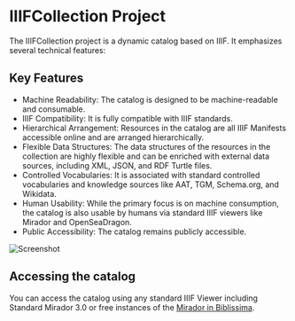 # IIIFCollection Project  

The IIIFCollection project is a dynamic catalog based on IIIF. It emphasizes several technical features:  

## Key Features  

- Machine Readability: The catalog is designed to be machine-readable and consumable.  
- IIIF Compatibility: It is fully compatible with IIIF standards.  
- Hierarchical Arrangement: Resources in the catalog are all IIIF Manifests accessible online and are arranged hierarchically.  
- Flexible Data Structures: The data structures of the resources in the collection are highly flexible and can be enriched with external data sources, including XML, JSON, and RDF Turtle files.  
- Controlled Vocabularies: It is associated with standard controlled vocabularies and knowledge sources like AAT, TGM, Schema.org, and Wikidata.  
- Human Usability: While the primary focus is on machine consumption, the catalog is also usable by humans via standard IIIF viewers like Mirador and OpenSeaDragon.  
- Public Accessibility: The catalog remains publicly accessible.  

![Screenshot](https://pbs.twimg.com/media/GmPDuFSbwAAR8O0?format=jpg&name=small "III Collecti")
## Accessing the catalog  
You can access the catalog using any standard IIIF Viewer including Standard Mirador 3.0 or free instances of the <a href="https://iiif.biblissima.fr/mirador3/?iiif-content=https://raw.githubusercontent.com/MehranDHN/AlbumKhaneh/refs/heads/main/IIIF2Collection.json" target="_blank">Mirador in Biblissima</a>.
